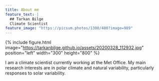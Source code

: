 ```yaml
---
title: About me
feature_text: |
  ## Tarkan Bilge
  Climate Scientist
feature_image: "https://picsum.photos/1300/400?image=989"
---
```


{% include figure.html image="https://tarkanbilge.github.io/assets/20200328_112932.jpg" position="left" width="300" height="800" %}

I am a climate scientist currently working at the Met Office. My main research interests are in polar climate and natural variability, particularly responses to solar variability. 
